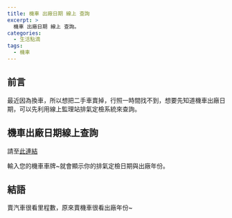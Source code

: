 ```yaml
---
title: 機車 出廠日期 線上 查詢
excerpt: >
  機車 出廠日期 線上 查詢。
categories:
  - 生活點滴
tags:
  - 機車
---
```

## 前言
最近因為換車，所以想把二手車賣掉，行照一時間找不到，想要先知道機車出廠日期，可以先利用線上監理站排氣定檢系統來查詢。

## 機車出廠日期線上查詢
請至[此連結](https://mobile.epa.gov.tw/Motor/query/Query_Check.aspx)

輸入您的機車車牌~就會顯示你的排氣定檢日期與出廠年份。

## 結語
賣汽車很看里程數，原來賣機車很看出廠年份~